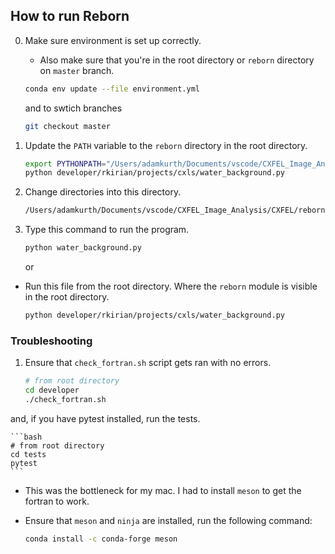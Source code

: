 ## How to run Reborn

0. Make sure environment is set up correctly.
   - Also make sure that you're in the root directory or `reborn` directory on `master` branch.
  
    ```bash
    conda env update --file environment.yml
    ```

    and to swtich branches
    
    ```bash
    git checkout master
    ```

1. Update the `PATH` variable to the `reborn` directory in the root directory. 

    ```bash
    export PYTHONPATH="/Users/adamkurth/Documents/vscode/CXFEL_Image_Analysis/CXFEL/reborn:$PYTHONPATH"
    python developer/rkirian/projects/cxls/water_background.py
    ```

2. Change directories into this directory.

    ```bash
    /Users/adamkurth/Documents/vscode/CXFEL_Image_Analysis/CXFEL/reborn/developer/rkirian/projects/cxls
    ```

3. Type this command to run the program.

    ```bash
    python water_background.py
    ```

    or

- Run this file from the root directory. Where the `reborn` module is visible in the root directory.

    ```bash
    python developer/rkirian/projects/cxls/water_background.py
    ```

### Troubleshooting

1. Ensure that `check_fortran.sh` script gets ran with no errors.
    
    ``` bash
    # from root directory
    cd developer
    ./check_fortran.sh
    ```

and, if you have pytest installed, run the tests.

    ```bash
    # from root directory
    cd tests 
    pytest
    ```

- This was the bottleneck for my mac. I had to install `meson` to get the fortran to work.

- Ensure that `meson` and `ninja` are installed, run the following command:

    ```bash
    conda install -c conda-forge meson
    ```

